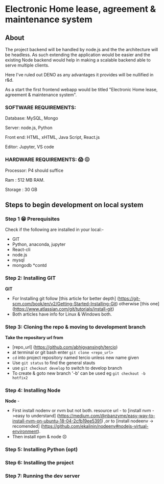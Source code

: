 # Electronic Home lease, agreement & maintenance system

## About
The project backend will be handled by node.js and the the architecture will be headless. As such extending the application would be easier and the existing Node backend would help in making a scalable backend able to serve multiple clients. 

Here I've ruled out DENO as any advantages it provides will be nullified in r&d. 

As a start the first frontend webapp would be titled "Electronic Home lease, agreement & maintenance system".

### SOFTWARE REQUIREMENTS: 
Database: MySQL, Mongo

Server: node.js, Python 

Front end: HTML, xHTML, Java Script, React.js

Editor: Jupyter, VS code

### HARDWARE REQUIREMENTS: :scream: :confounded:
Processor: P4 should suffice

Ram : 512 MB RAM.

Storage : 30 GB 

## Steps to begin development on local system

### Step 1 :grin: Prerequisites 

Check if the following are installed in your local:-

- GIT 
- Python, anaconda, jupyter
- React-cli
- node.js
- mysql
- mongodb
*contd

### Step 2: Installing GIT

**GIT** 
- For Installing git follow [this article for better depth] (https://git-scm.com/book/en/v2/Getting-Started-Installing-Git) otherwise [this one]  (https://www.atlassian.com/git/tutorials/install-git)
- Both articles have info for Linux & Windows both.


### Step 3: Cloning the repo & moving to development branch

**Take the repository url from**
- [repo_url] (https://github.com/abhigyansingh/tercio)
- at terminal or git bash enter `git clone <repo_url>`
- `cd` into project repository named tercio unless new name given
- Use `git status` to find the general stauts
- use `git checkout develop` to switch to develop branch
- To create & goto new branch '-b' can be used eg `git checkout -b hotfix2`

### Step 4: Installing Node

**Node** - 
- First install nodenv or nvm but not both. resource url - to [install nvm ->easy to understand] (https://medium.com/@nbanzyme/easy-way-to-install-nvm-on-ubuntu-18-04-2cfb19ee5391) ,or to [install nodeenv -> recomended] (https://github.com/ekalinin/nodeenv#nodejs-virtual-environment).
- Then install npm & node :persevere:

### Step 5: Installing Python (opt)

### Step 6: Installing the project

### Step 7: Running the dev server
